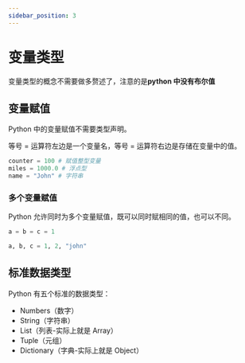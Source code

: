 ```yaml
---
sidebar_position: 3
---
```


# 变量类型

变量类型的概念不需要做多赘述了，注意的是**python 中没有布尔值**

## 变量赋值

Python 中的变量赋值不需要类型声明。

等号 = 运算符左边是一个变量名，等号 = 运算符右边是存储在变量中的值。

```python
counter = 100 # 赋值整型变量
miles = 1000.0 # 浮点型
name = "John" # 字符串
```

### 多个变量赋值

Python 允许同时为多个变量赋值，既可以同时赋相同的值，也可以不同。

```python
a = b = c = 1

a, b, c = 1, 2, "john"
```

## 标准数据类型

Python 有五个标准的数据类型：

- Numbers（数字）
- String（字符串）
- List（列表-实际上就是 Array）
- Tuple（元组）
- Dictionary（字典-实际上就是 Object）
